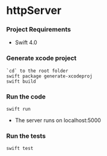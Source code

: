 # httpServer

### Project Requirements

* Swift 4.0

### Generate xcode project

```
`cd` to the root folder
swift package generate-xcodeproj
swift build
```

### Run the code

```swift run```
* The server runs on localhost:5000

### Run the tests

```swift test```

